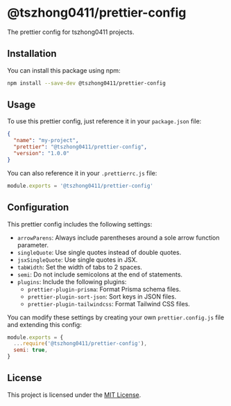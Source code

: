 # @tszhong0411/prettier-config

The prettier config for tszhong0411 projects.

## Installation

You can install this package using npm:

```bash
npm install --save-dev @tszhong0411/prettier-config
```

## Usage

To use this prettier config, just reference it in your `package.json` file:

```json
{
  "name": "my-project",
  "prettier": "@tszhong0411/prettier-config",
  "version": "1.0.0"
}
```

You can also reference it in your `.prettierrc.js` file:

```js
module.exports = '@tszhong0411/prettier-config'
```

## Configuration

This prettier config includes the following settings:

- `arrowParens`: Always include parentheses around a sole arrow function parameter.
- `singleQuote`: Use single quotes instead of double quotes.
- `jsxSingleQuote`: Use single quotes in JSX.
- `tabWidth`: Set the width of tabs to 2 spaces.
- `semi`: Do not include semicolons at the end of statements.
- `plugins`: Include the following plugins:
  - `prettier-plugin-prisma`: Format Prisma schema files.
  - `prettier-plugin-sort-json`: Sort keys in JSON files.
  - `prettier-plugin-tailwindcss`: Format Tailwind CSS files.

You can modify these settings by creating your own `prettier.config.js` file and extending this config:

```js
module.exports = {
  ...require('@tszhong0411/prettier-config'),
  semi: true,
}
```

## License

This project is licensed under the [MIT License](LICENSE).
